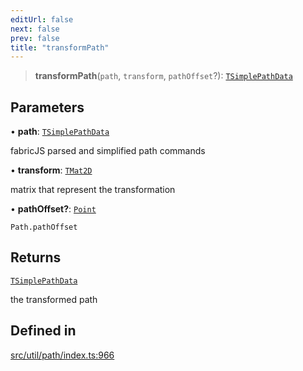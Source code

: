 ```yaml
---
editUrl: false
next: false
prev: false
title: "transformPath"
---
```


> **transformPath**(`path`, `transform`, `pathOffset`?): [`TSimplePathData`](/api/namespaces/util/type-aliases/tsimplepathdata/)

## Parameters

• **path**: [`TSimplePathData`](/api/namespaces/util/type-aliases/tsimplepathdata/)

fabricJS parsed and simplified path commands

• **transform**: [`TMat2D`](/api/type-aliases/tmat2d/)

matrix that represent the transformation

• **pathOffset?**: [`Point`](/api/classes/point/)

`Path.pathOffset`

## Returns

[`TSimplePathData`](/api/namespaces/util/type-aliases/tsimplepathdata/)

the transformed path

## Defined in

[src/util/path/index.ts:966](https://github.com/fabricjs/fabric.js/blob/a0b4adf41e0a1fd81824114cedd4c32bfb8cac25/src/util/path/index.ts#L966)
